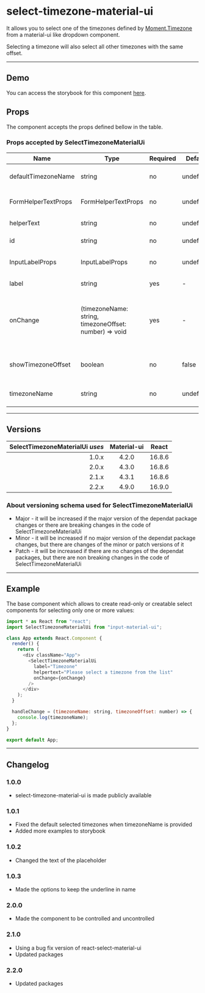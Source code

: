 # select-timezone-material-ui

It allows you to select one of the timezones defined by [Moment.Timezone](https://momentjs.com/timezone/) from a material-ui like dropdown component.

Selecting a timezone will also select all other timezones with the same offset.

---

## Demo

You can access the storybook for this component [here](https://iulian-radu-at.github.io/select-timezone-material-ui/).

## Props

The component accepts the props defined bellow in the table.

### Props accepted by SelectTimezoneMaterialUi

| Name                | Type                                                   | Required | Default   | Description                                             |
|---------------------|--------------------------------------------------------|----------|-----------|---------------------------------------------------------|
| defaultTimezoneName | string                                                 | no       | undefined | The initially selected timezone                         |
| FormHelperTextProps | FormHelperTextProps                                    | no       | undefined | The props passed to helper text                         |
| helperText          | string                                                 | no       | undefined | The helper text                                         |
| id                  | string                                                 | no       | undefined | The id of the field                                     |
| InputLabelProps     | InputLabelProps                                        | no       | undefined | The Props passed to label                               |
| label               | string                                                 | yes      | -         | The label of the field                                  |
| onChange            | (timezoneName: string, timezoneOffset: number) => void | yes      | -         | The callback function called when the option is changed |
| showTimezoneOffset  | boolean                                                | no       | false     | The options include the GMT offset if it is true        |
| timezoneName        | string                                                 | no       | undefined | The selected timezone                                   |

---

## Versions

| SelectTimezoneMaterialUi _uses_ | Material-ui | React  |
|--------------------------------:|:-----------:|:------:|
|                           1.0.x |    4.2.0    | 16.8.6 |
|                           2.0.x |    4.3.0    | 16.8.6 |
|                           2.1.x |    4.3.1    | 16.8.6 |
|                           2.2.x |    4.9.0    | 16.9.0 |

### About versioning schema used for SelectTimezoneMaterialUi

- Major - it will be increased if the major version of the dependat package changes or there are breaking changes in the code of SelectTimezoneMaterialUi
- Minor - it will be increased if no major version of the dependat package changes, but there are changes of the minor or patch versions of it
- Patch - it will be increased if there are no changes of the dependat packages, but there are non breaking changes in the code of SelectTimezoneMaterialUi

---

## Example

The base component which allows to create read-only or creatable select components for selecting only one or more values:

```js
import * as React from "react";
import SelectTimezoneMaterialUi from "input-material-ui";

class App extends React.Component {
  render() {
    return (
      <div className="App">
        <SelectTimezoneMaterialUi
          label="Timezone"
          helpertext="Please select a timezone from the list"
          onChange={onChange}
        />
      </div>
    );
  }

  handleChange = (timezoneName: string, timezoneOffset: number) => {
    console.log(timezoneName);
  };
}

export default App;
```

---

## Changelog

### 1.0.0

- select-timezone-material-ui is made publicly available

### 1.0.1

- Fixed the default selected timezones when timezoneName is provided
- Added more examples to storybook

### 1.0.2

- Changed the text of the placeholder

### 1.0.3

- Made the options to keep the underline in name

### 2.0.0

- Made the component to be controlled and uncontrolled

### 2.1.0

- Using a bug fix version of react-select-material-ui
- Updated packages

### 2.2.0

- Updated packages
